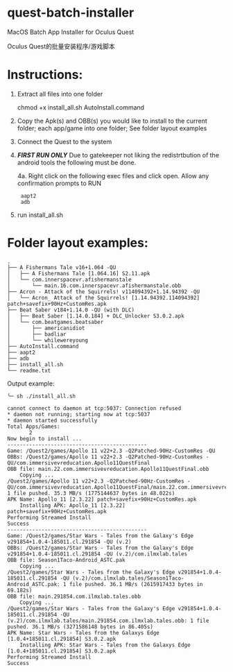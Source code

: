 # quest-batch-installer
MacOS Batch App Installer for Oculus Quest

Oculus Quest的批量安装程序/游戏脚本

# Instructions:

1. Extract all files into one folder

    chmod +x install_all.sh AutoInstall.command
    
3. Copy the Apk(s) and OBB(s) you would like to install to the current folder; each app/game into one folder; See folder layout examples
4. Connect the Quest to the system
5. ***FIRST RUN ONLY*** Due to gatekeeper not liking the redistrtbution of the android tools the following must be done.

    4a. Right click on the following exec files and click open. Allow any confirmation prompts to RUN

        aapt2
        adb
    
5. run install_all.sh

# Folder layout examples:

```
.
├── A Fishermans Tale v16+1.064 -QU
│   ├── A Fishermans Tale [1.064.16] S2.11.apk
│   └── com.innerspacevr.afishermanstale
│       └── main.16.com.innerspacevr.afishermanstale.obb
├── Acron - Attack of the Squirrels! v114094392+1.14.94392 -QU
│   └── Acron_ Attack of the Squirrels! [1.14.94392.114094392] patch+savefix+90Hz+CustomRes.apk
├── Beat Saber v184+1.14.0 -QU (with DLC)
│   ├── Beat Saber [1.14.0.184] + DLC_Unlocker S3.0.2.apk
│   └── com.beatgames.beatsaber
│       ├── americanidiot
│       ├── badliar
│       └── whilewereyoung
├── AutoInstall.command
├── aapt2
├── adb
├── install_all.sh
└── readme.txt
```

Output example:

```
╰─ sh ./install_all.sh                                                                                                    

cannot connect to daemon at tcp:5037: Connection refused
* daemon not running; starting now at tcp:5037
* daemon started successfully
Total Apps/Games:
       2
Now begin to install ...
---------------------------------------------
Game: /Quest2/games/Apollo 11 v22+2.3 -Q2Patched-90Hz-CustomRes -QU
OBBs: /Quest2/games/Apollo 11 v22+2.3 -Q2Patched-90Hz-CustomRes -QU/com.immersivevreducation.Apollo11QuestFinal
OBB file: main.22.com.immersivevreducation.Apollo11QuestFinal.obb
    Copying ...
/Quest2/games/Apollo 11 v22+2.3 -Q2Patched-90Hz-CustomRes -QU/com.immersivevreducation.Apollo11QuestFinal/main.22.com.immersivevreducation.Apollo11QuestFinal.obb: 1 file pushed. 35.3 MB/s (1775144637 bytes in 48.022s)
APK Name: Apollo_11 [2.3.22] patch+savefix+90Hz+CustomRes.apk
    Installing APK: Apollo_11 [2.3.22] patch+savefix+90Hz+CustomRes.apk
Performing Streamed Install
Success
---------------------------------------------
Game: /Quest2/games/Star Wars - Tales from the Galaxy's Edge v291854+1.0.4-185011.cl.291854 -QU (v.2)
OBBs: /Quest2/games/Star Wars - Tales from the Galaxy's Edge v291854+1.0.4-185011.cl.291854 -QU (v.2)/com.ilmxlab.tales
OBB file: Season1Taco-Android_ASTC.pak
    Copying ...
/Quest2/games/Star Wars - Tales from the Galaxy's Edge v291854+1.0.4-185011.cl.291854 -QU (v.2)/com.ilmxlab.tales/Season1Taco-Android_ASTC.pak: 1 file pushed. 36.1 MB/s (2615917433 bytes in 69.182s)
OBB file: main.291854.com.ilmxlab.tales.obb
    Copying ...
/Quest2/games/Star Wars - Tales from the Galaxy's Edge v291854+1.0.4-185011.cl.291854 -QU (v.2)/com.ilmxlab.tales/main.291854.com.ilmxlab.tales.obb: 1 file pushed. 36.1 MB/s (3271586148 bytes in 86.405s)
APK Name: Star Wars - Tales from the Galaxys Edge [1.0.4+185011.cl.291854] S3.0.2.apk
    Installing APK: Star Wars - Tales from the Galaxys Edge [1.0.4+185011.cl.291854] S3.0.2.apk
Performing Streamed Install
Success
```
